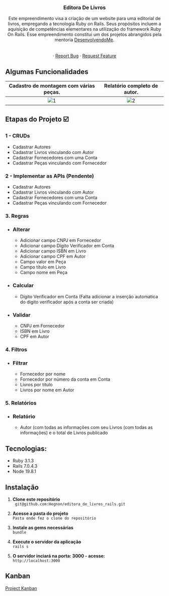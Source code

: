 
<h3 align="center">Editora De Livros</h3>

  <p align="center">
    Este empreendimento visa a criação de um website para uma editorial de livros, empregando a tecnologia Ruby on Rails. Seus propósitos incluem a aquisição de competências elementares na utilização do framework Ruby On Rails. Esse empreendimento constitui um dos projetos abrangidos pela mentoria <a href="https://hotmart.com/pt-br/marketplace/produtos/desenvolvendome/S43742208Q">DesenvolvendoMe</a>.
    <br />
    <br />
    <br />
    ·
    <a href="https://github.com/Hegnon/editora_de_livros_rails/issues">Report Bug</a>
    ·
    <a href="https://github.com/Hegnon/editora_de_livros_rails/issues">Request Feature</a>
  </p>
</div>


<!-- ABOUT THE PROJECT -->
## Algumas Funcionalidades 
Cadastro de montagem com várias peças.            |  Relatório completo de autor. 
:-------------------------:|:-------------------------:
![1](https://videoapi-muybridge.vimeocdn.com/animated-thumbnails/image/43f33a63-39bf-4ab5-9200-5ebe4e6578f2.gif?ClientID=vimeo-core-prod&Date=1694474015&Signature=e7af0d6790c5f1003136305b3af6af192f4672b1)  |  ![2](https://videoapi-muybridge.vimeocdn.com/animated-thumbnails/image/90f20ef2-992a-4d6b-896e-7c36c13700dc.gif?ClientID=vimeo-core-prod&Date=1694472198&Signature=5ce73fb50bcc3c5a993fea4ec9f5c366202fe4a6)



## Etapas do Projeto :ballot_box_with_check:
### 1 - CRUDs
- Cadastrar Autores
- Cadastrar Livros vinculando com Autor
- Cadastrar Fornecedores com uma Conta
- Cadastrar Peças vinculando com Fornecedor

### 2 - Implementar as APIs (Pendente)
- Cadastrar Autores
- Cadastrar Livros vinculando com Autor
- Cadastrar Fornecedores com uma Conta
- Cadastrar Peças vinculando com Fornecedor

### 3. Regras
- ### Alterar
  - Adicionar campo CNPJ em Fornecedor
  - Adicionar campo Dígito Verificador em Conta
  - Adicionar campo ISBN em Livro
  - Adicionar campo CPF em Autor
  - Campo valor em Peça
  - Campo título em Livro
  - Campo nome em Peça
- ### Calcular
  - Dígito Verificador em Conta
    (Falta adicionar a inserção automatica do digito verificador após a conta ser criada)

- ### Validar
  - CNPJ em Fornecedor
  - ISBN em Livro
  - CPF em Autor


### 4. Filtros

- ### Filtrar
  - Fornecedor por nome
  - Fornecedor por número da conta em Conta
  - Livros por título
  - Livros por nome em Autor

### 5. Relatórios
  
- ### Relatório
  - Autor (com todas as informações com seu Livros (com todas as informações) e o total de Livros publicado
</font>


## Tecnologias:
* Ruby 3.1.3
* Rails 7.0.4.3
* Node 19.8.1

## Instalação
1. **Clone este repositório**  
` git@github.com:Hegnon/editora_de_livros_rails.git`

2. **Acesse a pasta do projeto**  
   `Pasta onde fez o clone do repositório`

3. **Instale as gems necessárias**  
` bundle `

4. **Execute o servidor da aplicação**  
` rails s `

5. **O servidor inciará na porta: 3000 - acesse:**    
` http://localhost:3000 `

## Kanban 

[Project Kanban](https://github.com/users/Hegnon/projects/11)



